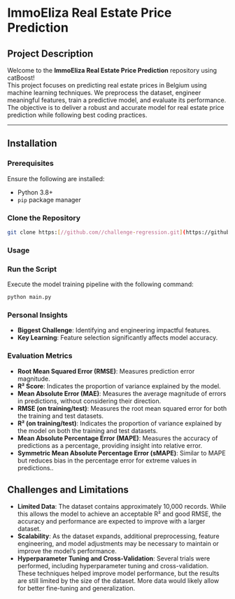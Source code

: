 # ImmoEliza Real Estate Price Prediction

## Project Description

Welcome to the **ImmoEliza Real Estate Price Prediction** repository using catBoost!  
This project focuses on predicting real estate prices in Belgium using machine learning techniques. We preprocess the dataset, engineer meaningful features, train a predictive model, and evaluate its performance. The objective is to deliver a robust and accurate model for real estate price prediction while following best coding practices.

---

## Installation

### Prerequisites

Ensure the following are installed:
- Python 3.8+
- `pip` package manager

### Clone the Repository
```bash
git clone https:[//github.com//challenge-regression.git](https://github.com/Mohammedhussingh/catBoost)

```


### Usage

### Run the Script
Execute the model training pipeline with the following command:
```bash
python main.py
```

### Personal Insights
- **Biggest Challenge**: Identifying and engineering impactful features.
- **Key Learning**: Feature selection significantly affects model accuracy.

### Evaluation Metrics

- **Root Mean Squared Error (RMSE)**: Measures prediction error magnitude.
- **R² Score**: Indicates the proportion of variance explained by the model.
- **Mean Absolute Error (MAE)**: Measures the average magnitude of errors in predictions, without considering their direction.
- **RMSE (on training/test)**: Measures the root mean squared error for both the training and test datasets.
- **R² (on training/test)**: Indicates the proportion of variance explained by the model on both the training and test datasets.
- **Mean Absolute Percentage Error (MAPE)**: Measures the accuracy of predictions as a percentage, providing insight into relative error.
- **Symmetric Mean Absolute Percentage Error (sMAPE)**: Similar to MAPE but reduces bias in the percentage error for extreme values in predictions..

## Challenges and Limitations

- **Limited Data**: The dataset contains approximately 10,000 records. While this allows the model to achieve an acceptable R² and good RMSE, the accuracy and performance are expected to improve with a larger dataset.
- **Scalability**: As the dataset expands, additional preprocessing, feature engineering, and model adjustments may be necessary to maintain or improve the model’s performance.
- **Hyperparameter Tuning and Cross-Validation**: Several trials were performed, including hyperparameter tuning and cross-validation. These techniques helped improve model performance, but the results are still limited by the size of the dataset. More data would likely allow for better fine-tuning and generalization.
